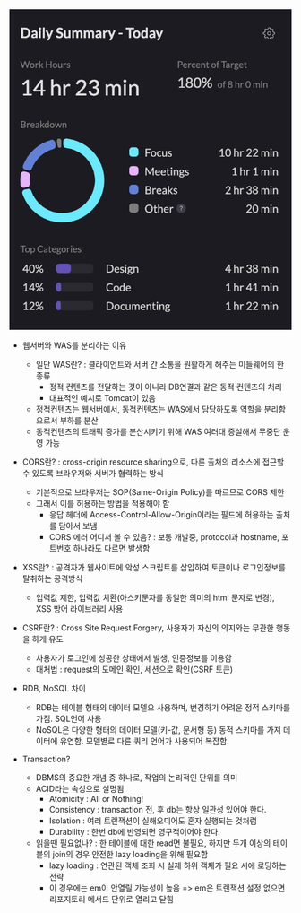 <img src="/Tracking_Time/4_Apr/250414.png">

* 웹서버와 WAS를 분리하는 이유
  * 일단 WAS란? : 클라이언트와 서버 간 소통을 원활하게 해주는 미들웨어의 한 종류
    * 정적 컨텐츠를 전달하는 것이 아니라 DB연결과 같은 동적 컨텐츠의 처리
    * 대표적인 예시로 Tomcat이 있음
  * 정적컨텐츠는 웹서버에서, 동적컨텐츠는 WAS에서 담당하도록 역할을 분리함으로서 부하를 분산
  * 동적컨텐츠의 트래픽 증가를 분산시키기 위해 WAS 여러대 증설해서 무중단 운영 가능

* CORS란? : cross-origin resource sharing으로, 다른 출처의 리소스에 접근할 수 있도록 브라우저와 서버가 협력하는 방식
  * 기본적으로 브라우저는 SOP(Same-Origin Policy)를 따르므로 CORS 제한
  * 그래서 이를 허용하는 방법을 적용해야 함
    * 응답 헤더에 Access-Control-Allow-Origin이라는 필드에 허용하는 출처를 담아서 보냄
    * CORS 에러 어디서 볼 수 있음? : 보통 개발중, protocol과 hostname, 포트번호 하나라도 다르면 발생함

* XSS란? : 공격자가 웹사이트에 악성 스크립트를 삽입하여 토큰이나 로그인정보를 탈취하는 공격방식
  * 입력값 제한, 입력값 치환(아스키문자를 동일한 의미의 html 문자로 변경), XSS 방어 라이브러리 사용

* CSRF란? : Cross Site Request Forgery, 사용자가 자신의 의지와는 무관한 행동을 하게 유도
  * 사용자가 로그인에 성공한 상태에서 발생, 인증정보를 이용함
  * 대처법 : request의 도메인 확인, 세션으로 확인(CSRF 토큰)

* RDB, NoSQL 차이
  * RDB는 테이블 형태의 데이터 모델으 사용하며, 변경하기 어려운 정적 스키마를 가짐. SQL언어 사용
  * NoSQL은 다양한 형태의 데이터 모델(키-값, 문서형 등) 동적 스키마를 가져 데이터에 유연함. 모델별로 다른 쿼리 언어가 사용되어 복잡함.

* Transaction?
  * DBMS의 중요한 개념 중 하나로, 작업의 논리적인 단위를 의미
  * ACID라는 속성으로 설명됨
    * Atomicity : All or Nothing!
    * Consistency : transaction 전, 후 db는 항상 일관성 있어야 한다.
    * Isolation : 여러 트랜잭션이 실해오디어도 혼자 실행되는 것처럼
    * Durability : 한번 db에 반영되면 영구적이어야 한다.
  * 읽을땐 필요없나? : 한 테이블에 대한 read면 불필요, 하지만 두개 이상의 테이블의 join의 경우 안전한 lazy loading을 위해 필요함
    * lazy loading : 연관된 객체 조회 시 실제 하위 객체가 필요 시에 로딩하는 전략
    * 이 경우에는 em이 안열릴 가능성이 높음 => em은 트랜잭션 설정 없으면 리포지토리 메서드 단위로 열리고 닫힘